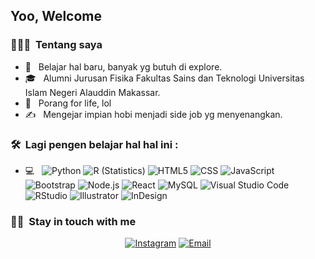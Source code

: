 <h2> Yoo, Welcome</h2>

<h3> 👨🏻‍💻 &nbsp;Tentang saya </h3>

- 🤔 &nbsp; Belajar hal baru, banyak yg butuh di explore.
- 🎓 &nbsp; Alumni Jurusan Fisika Fakultas Sains dan Teknologi Universitas Islam Negeri Alauddin Makassar.
- 🌱 &nbsp; Porang for life, lol
- ✍️ &nbsp; Mengejar impian hobi menjadi side job yg menyenangkan.

<h3> 🛠 &nbsp;Lagi pengen belajar hal hal ini :</h3>

- 💻 &nbsp;
  ![Python](https://img.shields.io/badge/-Python-333333?style=flat&logo=python)
  ![R (Statistics)](https://img.shields.io/badge/-R-333333?style=flat&logo=R&logoColor=276DC3)
  ![HTML5](https://img.shields.io/badge/-HTML5-333333?style=flat&logo=HTML5)
  ![CSS](https://img.shields.io/badge/-CSS-333333?style=flat&logo=CSS3&logoColor=1572B6)
  ![JavaScript](https://img.shields.io/badge/-JavaScript-333333?style=flat&logo=javascript)
  ![Bootstrap](https://img.shields.io/badge/-Bootstrap-333333?style=flat&logo=bootstrap&logoColor=563D7C)
  ![Node.js](https://img.shields.io/badge/-Node.js-333333?style=flat&logo=node.js)
  ![React](https://img.shields.io/badge/-React-333333?style=flat&logo=react)
  ![MySQL](https://img.shields.io/badge/-MySQL-333333?style=flat&logo=mysql)
  ![Visual Studio Code](https://img.shields.io/badge/-Visual%20Studio%20Code-333333?style=flat&logo=visual-studio-code&logoColor=007ACC)
  ![RStudio](https://img.shields.io/badge/-RStudio-333333?style=flat&logo=rstudio)
  ![Illustrator](https://img.shields.io/badge/-Illustrator-333333?style=flat&logo=adobe-illustrator)
  ![InDesign](https://img.shields.io/badge/-InDesign-333333?style=flat&logo=adobe-indesign)

<h3> 🤝🏻 &nbsp;Stay in touch with me </h3>

<p align="center">
<a href="https://www.instagram.com/moeharif/"><img alt="Instagram" src="https://img.shields.io/badge/Instagram-moeharif__-blue?style=flat-square&logo=instagram"></a>
<a href="mailto:moeh.arif.usman@gmail.com"><img alt="Email" src="https://img.shields.io/badge/Email-moeh.arif.usman@gmail.com-blue?style=flat-square&logo=gmail"></a>
</p>
